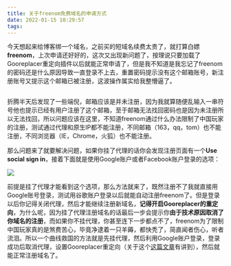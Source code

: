 ```yaml
---
title: 关于freenom免费域名的申请方式
date: 2022-01-15 10:29:57
tags:
---
```


今天想起来给博客绑一个域名，之前买的短域名续费太贵了，就打算白嫖**freenom**，上次申请还好好的，这次又出现新问题了，按理说只要加载了Gooreplacer重定向插件以后就能正常申请了，但是我不知道是我忘记了freenom的密码还是什么原因导致一直登录不上去，重置密码提示没有这个邮箱账号，新注册账号又提示这个邮箱已被注册，这波操作属实给我整懵逼了。

<img title="" src="https://s4.ax1x.com/2022/01/15/7GwEBd.png" alt="" data-align="center">

折腾半天后发现了一些端倪，邮箱应该是并未注册，因为我就算随便乱输入一串符号他也提示已经有用户注册了这个邮箱，至于邮箱无法找回密码也是因为未注册所以无法找回，所以问题应该在这里，不知道freenom通过什么办法限制了中国玩家的注册，测试通过代理和原生IP都不能注册，不同邮箱（163，qq，tom）也不能注册，不同浏览器（IE，Chrome，火狐）也不能注册。

那么问题来了就要解决问题，如果你挂了代理的话你会发现注册页面有一个**Use social sign in**，接着下面就是使用Google账户或者Facebook账户登录的选项：

![](https://s4.ax1x.com/2022/01/15/7Gwljg.png)

前提是挂了代理才能看到这个选项，那么方法就来了，既然注册不了我就直接用Google账号登录，测试用谷歌账户登录以后就能自动注册freenom了。但是登录以后你记得关闭代理，然后才能继续注册新域名，**记得开启Gooreplacer的重定向**，为什么呢，因为挂了代理注册域名的话最后一步会提示你**由于技术原因取消了你域名的注册**，而如果你不挂代理，你甚至连下一步都点不了，freenom为了限制中国玩家真的是煞费苦心，毕竟净逮着一只羊薅，都快秃了，简直闻者伤心，听者流泪。所以一个曲线救国的方法就是先挂代理，然后利用Google账户登录，登录成功后取消代理，设置Gooreplacer重定向（关于这个[这篇文章](https://synblog.gq/2021/09/24/Trojan%E6%90%AD%E5%BB%BA%E8%BF%87%E7%A8%8B%E8%AE%B0%E5%BD%95/#%E7%94%B3%E8%AF%B7%E5%9F%9F%E5%90%8D)有讲到），然后就能正常注册域名了。
